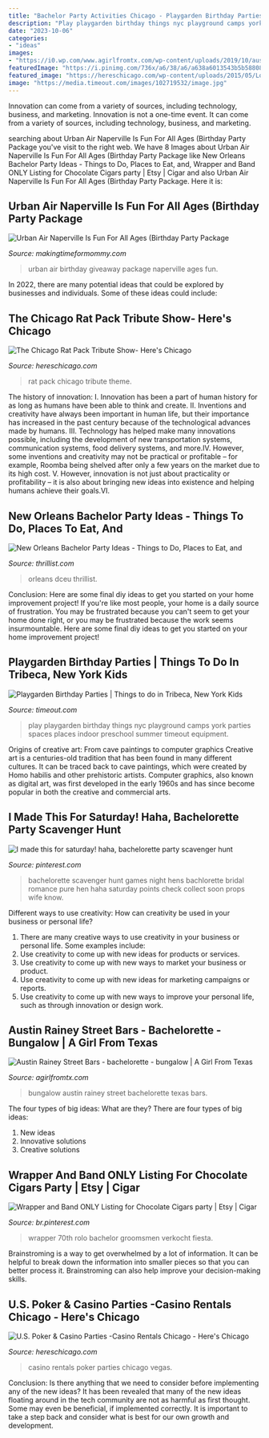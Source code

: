 ```yaml
---
title: "Bachelor Party Activities Chicago - Playgarden Birthday Parties"
description: "Play playgarden birthday things nyc playground camps york parties spaces places indoor preschool summer timeout equipment"
date: "2023-10-06"
categories:
- "ideas"
images:
- "https://i0.wp.com/www.agirlfromtx.com/wp-content/uploads/2019/10/austin-bachelorette-party-ideas-bungalow.jpg?fit=1500%2C1000&amp;ssl=1"
featuredImage: "https://i.pinimg.com/736x/a6/38/a6/a638a6013543b5b5880894aeb6a2ebc0.jpg"
featured_image: "https://hereschicago.com/wp-content/uploads/2015/05/Logo.jpg"
image: "https://media.timeout.com/images/102719532/image.jpg"
---
```



Innovation can come from a variety of sources, including technology, business, and marketing.
Innovation is not a one-time event. It can come from a variety of sources, including technology, business, and marketing.

	

		
searching about Urban Air Naperville Is Fun For All Ages (Birthday Party Package you've visit to the right web. We have 8 Images about Urban Air Naperville Is Fun For All Ages (Birthday Party Package like New Orleans Bachelor Party Ideas - Things to Do, Places to Eat, and, Wrapper and Band ONLY Listing for Chocolate Cigars party | Etsy | Cigar and also Urban Air Naperville Is Fun For All Ages (Birthday Party Package. Here it is:
		
    
## Urban Air Naperville Is Fun For All Ages (Birthday Party Package

<img loading=lazy src="https://www.makingtimeformommy.com/wp-content/uploads/2019/09/Screen-Shot-2019-09-23-at-10.40.01-PM.png" onerror="this.onerror=null;this.src='https://tse1.mm.bing.net/th?id=OIP.VwO_S3XTgsaGm1jDw8FECwHaD1&amp;pid=15.1';" alt="Urban Air Naperville Is Fun For All Ages (Birthday Party Package">

_Source: makingtimeformommy.com_

>urban air birthday giveaway package naperville ages fun. 

	

In 2022, there are many potential ideas that could be explored by businesses and individuals. Some of these ideas could include: 

    
## The Chicago Rat Pack Tribute Show- Here&#039;s Chicago

<img loading=lazy src="https://hereschicago.com/wp-content/uploads/2015/05/Logo.jpg" onerror="this.onerror=null;this.src='https://tse3.mm.bing.net/th?id=OIP.TUX7AqnNfK_NdGhqQnOCCAHaFj&amp;pid=15.1';" alt="The Chicago Rat Pack Tribute Show- Here&#039;s Chicago">

_Source: hereschicago.com_

>rat pack chicago tribute theme. 

	

The history of innovation:
I. Innovation has been a part of human history for as long as humans have been able to think and create. II. Inventions and creativity have always been important in human life, but their importance has increased in the past century because of the technological advances made by humans. III. Technology has helped make many innovations possible, including the development of new transportation systems, communication systems, food delivery systems, and more.IV. However, some inventions and creativity may not be practical or profitable – for example, Roomba being shelved after only a few years on the market due to its high cost. V. However, innovation is not just about practicality or profitability – it is also about bringing new ideas into existence and helping humans achieve their goals.VI.

    
## New Orleans Bachelor Party Ideas - Things To Do, Places To Eat, And

<img loading=lazy src="https://assets3.thrillist.com/v1/image/1271663/size/tmg-facebook_social.jpg" onerror="this.onerror=null;this.src='https://tse1.mm.bing.net/th?id=OIP.NOjr6JLlLPu_b6R4KKMmtwHaD4&amp;pid=15.1';" alt="New Orleans Bachelor Party Ideas - Things to Do, Places to Eat, and">

_Source: thrillist.com_

>orleans dceu thrillist. 

	

Conclusion: Here are some final diy ideas to get you started on your home improvement project!
If you're like most people, your home is a daily source of frustration. You may be frustrated because you can't seem to get your home done right, or you may be frustrated because the work seems insurmountable. Here are some final diy ideas to get you started on your home improvement project!

    
## Playgarden Birthday Parties | Things To Do In Tribeca, New York Kids

<img loading=lazy src="https://media.timeout.com/images/102719532/image.jpg" onerror="this.onerror=null;this.src='https://tse2.mm.bing.net/th?id=OIP.1meoJRFTVvqKaOgbK3ZoMQHaE7&amp;pid=15.1';" alt="Playgarden Birthday Parties | Things to do in Tribeca, New York Kids">

_Source: timeout.com_

>play playgarden birthday things nyc playground camps york parties spaces places indoor preschool summer timeout equipment. 

	

Origins of creative art: From cave paintings to computer graphics
Creative art is a centuries-old tradition that has been found in many different cultures. It can be traced back to cave paintings, which were created by Homo habilis and other prehistoric artists. Computer graphics, also known as digital art, was first developed in the early 1960s and has since become popular in both the creative and commercial arts.

    
## I Made This For Saturday! Haha, Bachelorette Party Scavenger Hunt

<img loading=lazy src="https://i.pinimg.com/736x/20/f9/e6/20f9e696ebb6d04e6806112dbebf3d87--hens-night-scavenger-hunt-bachelorette-party-scavenger-hunt-ideas.jpg?b=t" onerror="this.onerror=null;this.src='https://tse1.mm.bing.net/th?id=OIP.jIE_PeS_C2qatq1pOz3nDwHaLZ&amp;pid=15.1';" alt="I made this for saturday! haha, bachelorette party scavenger hunt">

_Source: pinterest.com_

>bachelorette scavenger hunt games night hens bachlorette bridal romance pure hen haha saturday points check collect soon props wife know. 

	

Different ways to use creativity: How can creativity be used in your business or personal life?
1. There are many creative ways to use creativity in your business or personal life. Some examples include: 
2. Use creativity to come up with new ideas for products or services. 
3. Use creativity to come up with new ways to market your business or product. 
4. Use creativity to come up with new ideas for marketing campaigns or reports. 
5. Use creativity to come up with new ways to improve your personal life, such as through innovation or design work.

    
## Austin Rainey Street Bars - Bachelorette - Bungalow | A Girl From Texas

<img loading=lazy src="https://i0.wp.com/www.agirlfromtx.com/wp-content/uploads/2019/10/austin-bachelorette-party-ideas-bungalow.jpg?fit=1500%2C1000&amp;ssl=1" onerror="this.onerror=null;this.src='https://tse4.mm.bing.net/th?id=OIP.GGZ9ePDtf1WMOxRcjtRSIQHaE8&amp;pid=15.1';" alt="Austin Rainey Street Bars - bachelorette - bungalow | A Girl From Texas">

_Source: agirlfromtx.com_

>bungalow austin rainey street bachelorette texas bars. 

	

The four types of big ideas: What are they?
There are four types of big ideas: 
1. New ideas 
2. Innovative solutions 
3. Creative solutions 

    
## Wrapper And Band ONLY Listing For Chocolate Cigars Party | Etsy | Cigar

<img loading=lazy src="https://i.pinimg.com/736x/a6/38/a6/a638a6013543b5b5880894aeb6a2ebc0.jpg" onerror="this.onerror=null;this.src='https://tse3.mm.bing.net/th?id=OIP.Z-1P7zyeU5WdPLkb7S_RmAHaJ3&amp;pid=15.1';" alt="Wrapper and Band ONLY Listing for Chocolate Cigars party | Etsy | Cigar">

_Source: br.pinterest.com_

>wrapper 70th rolo bachelor groomsmen verkocht fiesta. 

	

Brainstroming is a way to get overwhelmed by a lot of information. It can be helpful to break down the information into smaller pieces so that you can better process it. Brainstroming can also help improve your decision-making skills.

    
## U.S. Poker &amp; Casino Parties -Casino Rentals Chicago - Here&#039;s Chicago

<img loading=lazy src="https://hereschicago.com/wp-content/uploads/2015/09/vegas-sign600.jpg" onerror="this.onerror=null;this.src='https://tse3.mm.bing.net/th?id=OIP.ItxQIixYrl0H_LYJEULSfAAAAA&amp;pid=15.1';" alt="U.S. Poker &amp; Casino Parties -Casino Rentals Chicago - Here&#039;s Chicago">

_Source: hereschicago.com_

>casino rentals poker parties chicago vegas. 

	

Conclusion: Is there anything that we need to consider before implementing any of the new ideas?
It has been revealed that many of the new ideas floating around in the tech community are not as harmful as first thought. Some may even be beneficial, if implemented correctly. It is important to take a step back and consider what is best for our own growth and development.

